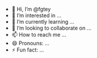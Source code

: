 - 👋 Hi, I’m @fgtey
- 👀 I’m interested in ...
- 🌱 I’m currently learning ...
- 💞️ I’m looking to collaborate on ...
- 📫 How to reach me ...
- 😄 Pronouns: ...
- ⚡ Fun fact: ...

<!---
fgtey/fgtey is a ✨ special ✨ repository because its `README.md` (this file) appears on your GitHub profile.
You can click the Preview link to take a look at your changes.
--->
